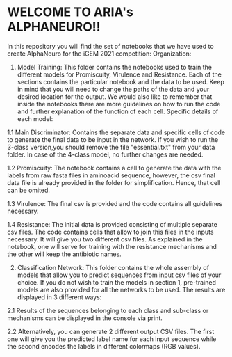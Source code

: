# WELCOME TO ARIA's ALPHANEURO!!
In this repository you will find the set of notebooks that we have used to create AlphaNeuro for the iGEM 2021 competition:
Organization:

  1. Model Training: This folder contains the notebooks used to train the different models for Promiscuity, Virulence and Resistance. Each of the sections contains the particular 
  notebook and the data to be used. Keep in mind that you will need to change the paths of the data and your desired location for the output.
  We would also like to remember that inside the notebooks there are more guidelines on how to run the code and further explanation of the function of each cell.
  Specific details of each model:
    
  1.1 Main Discriminator: Contains the separate data and specific cells of code to generate the final data to be input in the network. If you wish to run the 3-class version,you
  should remove the file "essential.txt" from your data folder. In case of the 4-class model, no further changes are needed.

  1.2 Promiscuity: The notebook contains a cell to generate the data with the labels from raw fasta files in aminoacid sequence, however, the csv final data file is already
  provided in the folder for simplification. Hence, that cell can be omited.

  1.3 Virulence: The final csv is provided and the code contains all guidelines necessary.

  1.4 Resistance: The initial data is provided consisting of multiple separate csv files. The code contains cells that allow to join this files in the inputs necessary. It will 
  give you two different csv files. As explained in the notebook, one will serve for training with the resistance mechanisms and the other will keep the antibiotic names.
  
  2. Classification Network: This folder contains the whole assembly of models that allow you to predict sequences from input csv files of your choice. If you do not wish to train
  the models in section 1, pre-trained models are also provided for all the networks to be used.
  The results are displayed in 3 different ways:
  
  2.1 Results of the sequences belonging to each class and sub-class or mechanisms can be displayed in the console via print.
  
  2.2 Alternatively, you can generate 2 different output CSV files. The first one will give you the predicted label name for each input sequence while the second encodes the
  labels in different colormaps (RGB values).

